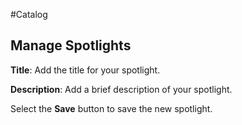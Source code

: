 #Catalog
## Manage Spotlights

**Title**: Add the title for your spotlight.

**Description**: Add a brief description of your spotlight.

Select the **Save** button to save the new spotlight.

